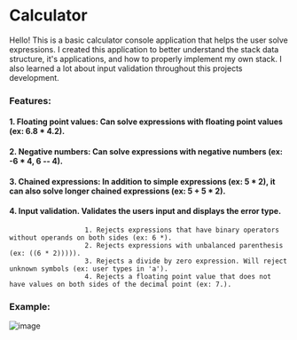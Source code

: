 # Calculator

Hello! This is a basic calculator console application that helps the user solve expressions. I created this application to better understand the stack data structure, it's applications, and how to properly implement my own stack. I also learned a lot about input validation throughout this projects development.

### Features:
#### 1. Floating point values: Can solve expressions with floating point values (ex: 6.8 * 4.2).
#### 2. Negative numbers: Can solve expressions with negative numbers (ex: -6 * 4, 6 -- 4).
#### 3. Chained expressions: In addition to simple expressions (ex: 5 * 2), it can also solve longer chained expressions (ex: 5 + 5 * 2).
#### 4. Input validation. Validates the users input and displays the error type. 
                       1. Rejects expressions that have binary operators without operands on both sides (ex: 6 *).
                       2. Rejects expressions with unbalanced parenthesis (ex: ((6 * 2))))). 
                       3. Rejects a divide by zero expression. Will reject unknown symbols (ex: user types in 'a').
                       4. Rejects a floating point value that does not have values on both sides of the decimal point (ex: 7.).

### Example:
![image](https://user-images.githubusercontent.com/74218894/158118209-44d90590-4429-492a-b828-a0bc31d09213.png)

